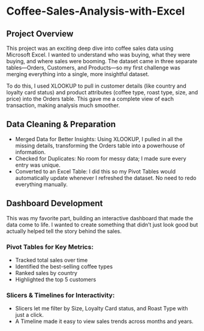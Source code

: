 # Coffee-Sales-Analysis-with-Excel
## Project Overview
This project was an exciting deep dive into coffee sales data using Microsoft Excel. I wanted to understand who was buying, what they were buying, and where sales were booming. The dataset came in three separate tables—Orders, Customers, and Products—so my first challenge was merging everything into a single, more insightful dataset.

To do this, I used XLOOKUP to pull in customer details (like country and loyalty card status) and product attributes (coffee type, roast type, size, and price) into the Orders table. This gave me a complete view of each transaction, making analysis much smoother.

## Data Cleaning & Preparation
- Merged Data for Better Insights: Using XLOOKUP, I pulled in all the missing details, transforming the Orders table into a powerhouse of information.
- Checked for Duplicates: No room for messy data; I made sure every entry was unique.
- Converted to an Excel Table: I did this so my Pivot Tables would automatically update whenever I refreshed the dataset. No need to redo everything manually.

## Dashboard Development
This was my favorite part, building an interactive dashboard that made the data come to life. I wanted to create something that didn’t just look good but actually helped tell the story behind the sales.

### Pivot Tables for Key Metrics:
- Tracked total sales over time
- Identified the best-selling coffee types
- Ranked sales by country
- Highlighted the top 5 customers

### Slicers & Timelines for Interactivity:
- Slicers let me filter by Size, Loyalty Card status, and Roast Type with just a click.
- A Timeline made it easy to view sales trends across months and years.
